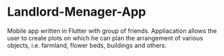 # Landlord-Menager-App
Mobile app written in Flutter with group of friends.
Appliacation allows the user to create plots on which he can plan the arrangement of various objects, i.e. farmland, flower beds, buildings and others.

